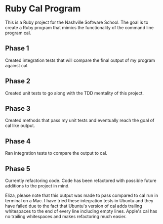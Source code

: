 Ruby Cal Program
================

This is a Ruby project for the Nashville Software School. The goal is to create a Ruby program that mimics the 
functionality of the command line program cal.

Phase 1
--

Created integration tests that will compare the final output of my program against cal.

Phase 2
--

Created unit tests to go along with the TDD mentality of this project.

Phase 3
--

Created methods that pass my unit tests and eventually reach the goal of cal like output.

Phase 4
--

Ran integration tests to compare the output to cal.

Phase 5
--

Currently refactoring code. Code has been refactored with possible future additions to the project in mind.



Eliza, please note that this output was made to pass compared to cal run in terminal on a Mac. I have tried these integration tests in Ubuntu and they have failed due to the fact that Ubuntu's version of cal adds trailing whitespaces to the end of every line including empty lines. Apple's cal has no trailing whitespaces and makes refactoring much easier.
